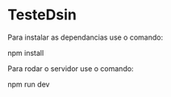 # TesteDsin


Para instalar as dependancias use o comando:

npm install

Para rodar o servidor use o comando:

npm run dev
